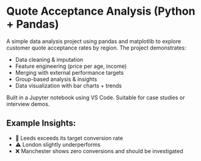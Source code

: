 # Quote Acceptance Analysis (Python + Pandas)

A simple data analysis project using pandas and matplotlib to explore customer quote acceptance rates by region. The project demonstrates:
- Data cleaning & imputation
- Feature engineering (price per age, income)
- Merging with external performance targets
- Group-based analysis & insights
- Data visualization with bar charts + trends

Built in a Jupyter notebook using VS Code. Suitable for case studies or interview demos.

## Example Insights:
- 📍 Leeds exceeds its target conversion rate
- ⚠️ London slightly underperforms
- ❌ Manchester shows zero conversions and should be investigated


